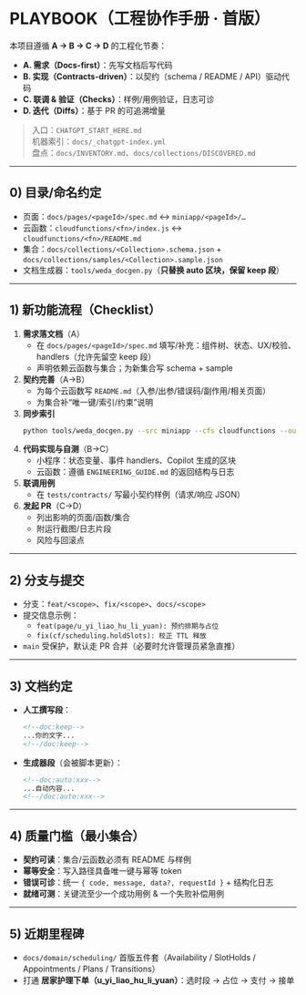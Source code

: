 # PLAYBOOK（工程协作手册 · 首版）

本项目遵循 **A → B → C → D** 的工程化节奏：
- **A. 需求（Docs-first）**：先写文档后写代码
- **B. 实现（Contracts-driven）**：以契约（schema / README / API）驱动代码
- **C. 联调 & 验证（Checks）**：样例/用例验证，日志可诊
- **D. 迭代（Diffs）**：基于 PR 的可追溯增量

> 入口：`CHATGPT_START_HERE.md`  
> 机器索引：`docs/_chatgpt-index.yml`  
> 盘点：`docs/INVENTORY.md`、`docs/collections/DISCOVERED.md`

---

## 0) 目录/命名约定
- 页面：`docs/pages/<pageId>/spec.md` ↔ `miniapp/<pageId>/…`
- 云函数：`cloudfunctions/<fn>/index.js` ↔ `cloudfunctions/<fn>/README.md`
- 集合：`docs/collections/<Collection>.schema.json` + `docs/collections/samples/<Collection>.sample.json`
- 文档生成器：`tools/weda_docgen.py`（**只替换 auto 区块，保留 keep 段**）

---

## 1) 新功能流程（Checklist）
1. **需求落文档**（A）
   - 在 `docs/pages/<pageId>/spec.md` 填写/补充：组件树、状态、UX/校验、handlers（允许先留空 keep 段）
   - 声明依赖云函数与集合；为新集合写 schema + sample
2. **契约完善**（A→B）
   - 为每个云函数写 `README.md`（入参/出参/错误码/副作用/相关页面）
   - 为集合补“唯一键/索引/约束”说明
3. **同步索引**
   ```bash
   python tools/weda_docgen.py --src miniapp --cfs cloudfunctions --out . --seed-collections --collect-bindings
   ```
4. **代码实现与自测**（B→C）
   - 小程序：状态变量、事件 handlers、Copilot 生成的区块
   - 云函数：遵循 `ENGINEERING_GUIDE.md` 的返回结构与日志
5. **联调用例**
   - 在 `tests/contracts/` 写最小契约样例（请求/响应 JSON）
6. **发起 PR**（C→D）
   - 列出影响的页面/函数/集合
   - 附运行截图/日志片段
   - 风险与回滚点

---

## 2) 分支与提交
- 分支：`feat/<scope>`、`fix/<scope>`、`docs/<scope>`
- 提交信息示例：
  - `feat(page/u_yi_liao_hu_li_yuan): 预约排期与占位`
  - `fix(cf/scheduling.holdSlots): 校正 TTL 释放`
- `main` 受保护，默认走 PR 合并（必要时允许管理员紧急直推）

---

## 3) 文档约定
- **人工撰写段**：
  ```md
  <!--doc:keep-->
  ...你的文字...
  <!--/doc:keep-->
  ```
- **生成器段**（会被脚本更新）：
  ```md
  <!--doc:auto:xxx-->
  ...自动内容...
  <!--/doc:auto:xxx-->
  ```

---

## 4) 质量门槛（最小集合）
- **契约可读**：集合/云函数必须有 README 与样例
- **幂等安全**：写入路径具备唯一键与幂等 token
- **错误可诊**：统一 `{ code, message, data?, requestId }` + 结构化日志
- **就绪可测**：关键流至少一个成功用例 & 一个失败补偿用例

---

## 5) 近期里程碑
- `docs/domain/scheduling/` 首版五件套（Availability / SlotHolds / Appointments / Plans / Transitions）
- 打通 **居家护理下单（u_yi_liao_hu_li_yuan）**：选时段 → 占位 → 支付 → 接单
